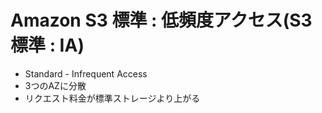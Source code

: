 # Amazon S3 標準 : 低頻度アクセス(S3標準 : IA)
- Standard - Infrequent Access
- 3つのAZに分散
- リクエスト料金が標準ストレージより上がる